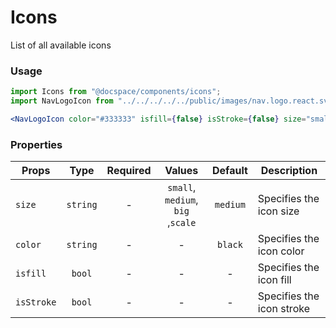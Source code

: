 # Icons

List of all available icons

### Usage

```js
import Icons from "@docspace/components/icons";
import NavLogoIcon from "../../../../../public/images/nav.logo.react.svg";
```

```jsx
<NavLogoIcon color="#333333" isfill={false} isStroke={false} size="small" />
```

### Properties

| Props      |   Type   | Required |              Values               | Default  | Description               |
| ---------- | :------: | :------: | :-------------------------------: | :------: | ------------------------- |
| `size`     | `string` |    -     | `small`, `medium`, `big` ,`scale` | `medium` | Specifies the icon size   |
| `color`    | `string` |    -     |                 -                 | `black`  | Specifies the icon color  |
| `isfill`   |  `bool`  |    -     |                 -                 |    -     | Specifies the icon fill   |
| `isStroke` |  `bool`  |    -     |                 -                 |    -     | Specifies the icon stroke |
